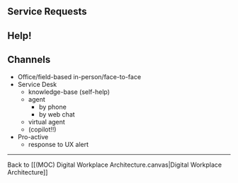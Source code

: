 
## Service Requests


## Help!


## Channels

- Office/field-based in-person/face-to-face
- Service Desk
	- knowledge-base (self-help)
	- agent
		- by phone
		- by web chat
	- virtual agent
	- (copilot!!)
- Pro-active
	- response to UX alert




---
Back to [[(MOC) Digital Workplace Architecture.canvas|Digital Workplace Architecture]]